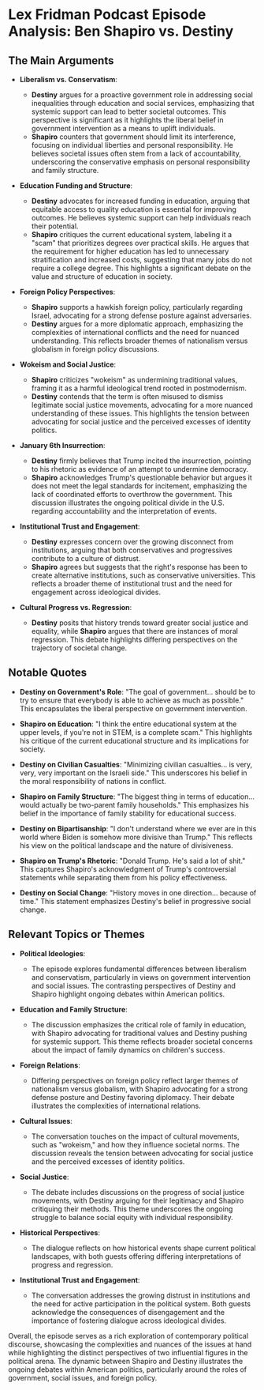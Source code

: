 # Lex Fridman Podcast Episode Analysis: Ben Shapiro vs. Destiny

## The Main Arguments

- **Liberalism vs. Conservatism**: 
  - **Destiny** argues for a proactive government role in addressing social inequalities through education and social services, emphasizing that systemic support can lead to better societal outcomes. This perspective is significant as it highlights the liberal belief in government intervention as a means to uplift individuals.
  - **Shapiro** counters that government should limit its interference, focusing on individual liberties and personal responsibility. He believes societal issues often stem from a lack of accountability, underscoring the conservative emphasis on personal responsibility and family structure.

- **Education Funding and Structure**: 
  - **Destiny** advocates for increased funding in education, arguing that equitable access to quality education is essential for improving outcomes. He believes systemic support can help individuals reach their potential.
  - **Shapiro** critiques the current educational system, labeling it a "scam" that prioritizes degrees over practical skills. He argues that the requirement for higher education has led to unnecessary stratification and increased costs, suggesting that many jobs do not require a college degree. This highlights a significant debate on the value and structure of education in society.

- **Foreign Policy Perspectives**: 
  - **Shapiro** supports a hawkish foreign policy, particularly regarding Israel, advocating for a strong defense posture against adversaries.
  - **Destiny** argues for a more diplomatic approach, emphasizing the complexities of international conflicts and the need for nuanced understanding. This reflects broader themes of nationalism versus globalism in foreign policy discussions.

- **Wokeism and Social Justice**: 
  - **Shapiro** criticizes "wokeism" as undermining traditional values, framing it as a harmful ideological trend rooted in postmodernism.
  - **Destiny** contends that the term is often misused to dismiss legitimate social justice movements, advocating for a more nuanced understanding of these issues. This highlights the tension between advocating for social justice and the perceived excesses of identity politics.

- **January 6th Insurrection**: 
  - **Destiny** firmly believes that Trump incited the insurrection, pointing to his rhetoric as evidence of an attempt to undermine democracy.
  - **Shapiro** acknowledges Trump's questionable behavior but argues it does not meet the legal standards for incitement, emphasizing the lack of coordinated efforts to overthrow the government. This discussion illustrates the ongoing political divide in the U.S. regarding accountability and the interpretation of events.

- **Institutional Trust and Engagement**: 
  - **Destiny** expresses concern over the growing disconnect from institutions, arguing that both conservatives and progressives contribute to a culture of distrust.
  - **Shapiro** agrees but suggests that the right's response has been to create alternative institutions, such as conservative universities. This reflects a broader theme of institutional trust and the need for engagement across ideological divides.

- **Cultural Progress vs. Regression**: 
  - **Destiny** posits that history trends toward greater social justice and equality, while **Shapiro** argues that there are instances of moral regression. This debate highlights differing perspectives on the trajectory of societal change.

## Notable Quotes

- **Destiny on Government's Role**: "The goal of government... should be to try to ensure that everybody is able to achieve as much as possible." This encapsulates the liberal perspective on government intervention.

- **Shapiro on Education**: "I think the entire educational system at the upper levels, if you're not in STEM, is a complete scam." This highlights his critique of the current educational structure and its implications for society.

- **Destiny on Civilian Casualties**: "Minimizing civilian casualties... is very, very, very important on the Israeli side." This underscores his belief in the moral responsibility of nations in conflict.

- **Shapiro on Family Structure**: "The biggest thing in terms of education... would actually be two-parent family households." This emphasizes his belief in the importance of family stability for educational success.

- **Destiny on Bipartisanship**: "I don't understand where we ever are in this world where Biden is somehow more divisive than Trump." This reflects his view on the political landscape and the nature of divisiveness.

- **Shapiro on Trump's Rhetoric**: "Donald Trump. He's said a lot of shit." This captures Shapiro's acknowledgment of Trump's controversial statements while separating them from his policy effectiveness.

- **Destiny on Social Change**: "History moves in one direction... because of time." This statement emphasizes Destiny's belief in progressive social change.

## Relevant Topics or Themes

- **Political Ideologies**: 
  - The episode explores fundamental differences between liberalism and conservatism, particularly in views on government intervention and social issues. The contrasting perspectives of Destiny and Shapiro highlight ongoing debates within American politics.

- **Education and Family Structure**: 
  - The discussion emphasizes the critical role of family in education, with Shapiro advocating for traditional values and Destiny pushing for systemic support. This theme reflects broader societal concerns about the impact of family dynamics on children's success.

- **Foreign Relations**: 
  - Differing perspectives on foreign policy reflect larger themes of nationalism versus globalism, with Shapiro advocating for a strong defense posture and Destiny favoring diplomacy. Their debate illustrates the complexities of international relations.

- **Cultural Issues**: 
  - The conversation touches on the impact of cultural movements, such as "wokeism," and how they influence societal norms. The discussion reveals the tension between advocating for social justice and the perceived excesses of identity politics.

- **Social Justice**: 
  - The debate includes discussions on the progress of social justice movements, with Destiny arguing for their legitimacy and Shapiro critiquing their methods. This theme underscores the ongoing struggle to balance social equity with individual responsibility.

- **Historical Perspectives**: 
  - The dialogue reflects on how historical events shape current political landscapes, with both guests offering differing interpretations of progress and regression.

- **Institutional Trust and Engagement**: 
  - The conversation addresses the growing distrust in institutions and the need for active participation in the political system. Both guests acknowledge the consequences of disengagement and the importance of fostering dialogue across ideological divides.

Overall, the episode serves as a rich exploration of contemporary political discourse, showcasing the complexities and nuances of the issues at hand while highlighting the distinct perspectives of two influential figures in the political arena. The dynamic between Shapiro and Destiny illustrates the ongoing debates within American politics, particularly around the roles of government, social issues, and foreign policy.